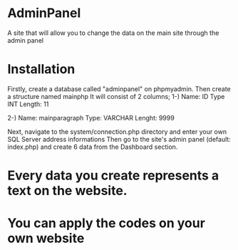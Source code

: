 # AdminPanel
A site that will allow you to change the data on the main site through the admin panel

# Installation
 Firstly, create a database called "adminpanel" on phpmyadmin.
 Then create a structure named mainphp
 It will consist of 2 columns;
 1-)
 Name: ID
 Type INT
 Length: 11
 
 2-)
 Name: mainparagraph
 Type: VARCHAR
 Lenght: 9999
  
 Next, navigate to the system/connection.php directory and enter your own SQL Server address informations
 Then go to the site's admin panel (default: index.php) and create 6 data from the Dashboard section.
 
 # Every data you create represents a text on the website.
 
 # You can apply the codes on your own website

